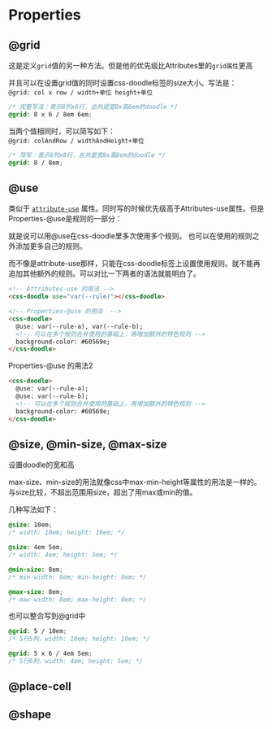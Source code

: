 
# Properties

## @grid
这是定义`grid`值的另一种方法。但是他的优先级比Attributes里的`grid属性`更高

并且可以在设置grid值的同时设置css-doodle标签的size大小。写法是：  
`@grid: col x row / width+单位 height+单位`

```css
/* 完整写法：表示8列x6行，总共是宽8x高6em的doodle */
@grid: 8 x 6 / 8em 6em;
```
当两个值相同时，可以简写如下：  
`@grid: colAndRow / widthAndHeight+单位`
```css
/* 简写：表示8列x8行，总共是宽8x高8em的doodle */
@grid: 8 / 8em;
```

## @use
类似于 [`attribute-use`](https://css-doodle.com/#attribute-use) 属性。同时写的时候优先级高于Attributes-use属性。但是Properties-@use是规则的一部分：

就是说可以用@use在css-doodle里多次使用多个规则。
也可以在使用的规则之外添加更多自己的规则。

而不像是attribute-use那样，只能在css-doodle标签上设置使用规则。就不能再追加其他额外的规则。可以对比一下两者的语法就能明白了。
```html
<!-- Attributes-use 的用法 -->
<css-doodle use="var(--rule)"></css-doodle>

<!-- Properties-@use 的用法  -->
<css-doodle>
  @use: var(--rule-a), var(--rule-b);
  <!-- 可以在多个规则合并使用的基础上，再增加额外的特色规则 -->
  background-color: #60569e;
</css-doodle>
```
Properties-@use 的用法2 
```html
<css-doodle>
  @use: var(--rule-a);
  @use: var(--rule-b);
  <!-- 可以在多个规则合并使用的基础上，再增加额外的特色规则 -->
  background-color: #60569e;
</css-doodle>
```

## @size, @min-size, @max-size
设置doodle的宽和高

max-size、min-size的用法就像css中max-min-height等属性的用法是一样的。与size比较，不超出范围用size，超出了用max或min的值。

几种写法如下：
```css
@size: 10em;
/* width: 10em; height: 10em; */

@size: 4em 5em;
/* width: 4em; height: 5em; */

@min-size: 8em;
/* min-width: 8em; min-height: 8em; */

@max-size: 8em;
/* max-width: 8em; max-height: 8em; */
```
也可以整合写到@grid中
```css
@grid: 5 / 10em;
/* 5行5列，width: 10em; height: 10em; */

@grid: 5 x 6 / 4em 5em;
/* 5行6列，width: 4em; height: 5em; */
```


## @place-cell

## @shape
